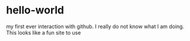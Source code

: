 # hello-world
my first ever interaction with github. I really do not know what I am doing.
This looks like a fun site to use 
